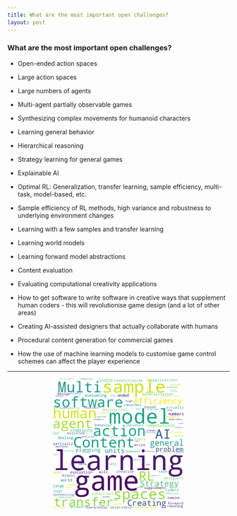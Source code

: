 ```yaml
---
title: What are the most important open challenges?
layout: post
---
```


### What are the most important open challenges?

* Open-ended action spaces
* Large action spaces
* Large numbers of agents
* Multi-agent partially observable games
* Synthesizing complex movements for humanoid characters
* Learning general behavior
* Hierarchical reasoning
* Strategy learning for general games
* Explainable AI

* Optimal RL: Generalization, transfer learning, sample efficiency, multi-task, model-based, etc.
* Sample efficiency of RL methods, high variance and robustness to underlying environment changes
* Learning with a few samples and transfer learning

* Learning world models
* Learning forward model abstractions

* Content evaluation
* Evaluating computational creativity applications
* How to get software to write software in creative ways that supplement human coders - this will revolutionise game design (and a lot of other areas)
* Creating AI-assisted designers that actually collaborate with humans
* Procedural content generation for commercial games

* How the use of machine learning models to customise game control schemes can affect the player experience


<hr><center><img src='assets/png/q4-wordcloud.png' /></center>